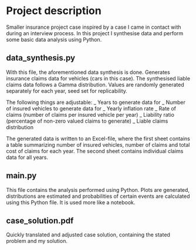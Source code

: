 # Project description

Smaller insurance project case inspired by a case I came in contact with during an interview process. In this project I synthesise data and perform some basic data analysis using Python. 


## data_synthesis.py

With this file, the aforementioned data synthesis is done. Generates insurance claims data for vehicles (cars in this case). The synthesised liable claims data follows a Gamma distribution. Values are randomly generated separately for each year, seed set for replicability.

The following things are adjustable:
  _ Years to generate data for
  _ Number of insured vehicles to generate data for
  _ Yearly inflation rate
  _ Rate of claims (number of claims per insured vehicle per year)
  _ Liability ratio (percentage of non-zero valued claims to generate)
  _ Liable claims distribution

The generated data is written to an Excel-file, where the first sheet contains a table summarizing number of insured vehicles, number of claims and total cost of claims for each year. The second sheet contains individual claims data for all years.

## main.py 

This file contains the analysis performed using Python. Plots are generated, distributions are estimated and probabilities of certain events are calculated using this Python file. It is used more like a notebook.

## case_solution.pdf

Quickly translated and adjusted case solution, containing the stated problem and my solution.
